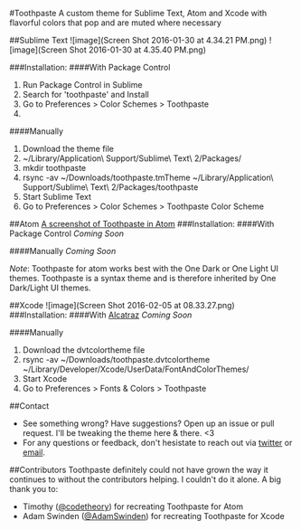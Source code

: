 #Toothpaste
A custom theme for Sublime Text, Atom and Xcode with flavorful colors that pop and are muted where necessary

##Sublime Text
![image](Screen Shot 2016-01-30 at 4.34.21 PM.png)
![image](Screen Shot 2016-01-30 at 4.35.40 PM.png)

###Installation:
####With Package Control
1. Run Package Control in Sublime
2. Search for 'toothpaste' and Install
3. Go to Preferences > Color Schemes > Toothpaste
4.
####Manually
1. Download the theme file
2. ~/Library/Application\ Support/Sublime\ Text\ 2/Packages/
3. mkdir toothpaste
4. rsync -av ~/Downloads/toothpaste.tmTheme ~/Library/Application\ Support/Sublime\ Text\ 2/Packages/toothpaste
5. Start Sublime Text
6. Go to Preferences > Color Schemes > Toothpaste Color Scheme

##Atom
[A screenshot of Toothpaste in Atom](https://s3.amazonaws.com/f.cl.ly/items/3O2F1J3H0a3J1X1u092B/Image%202016-02-01%20at%205.28.42%20p.m..png?v=47980af9)
###Installation:
####With Package Control
*Coming Soon*

####Manually
*Coming Soon*

*Note*: Toothpaste for atom works best with the One Dark or One Light UI themes. Toothpaste is a syntax theme and is therefore inherited by One Dark/Light UI themes.

##Xcode
![image](Screen Shot 2016-02-05 at 08.33.27.png)
###Installation:
####With [Alcatraz](http://alcatraz.io)
*Coming Soon*

####Manually
1. Download the dvtcolortheme file
2. rsync -av ~/Downloads/toothpaste.dvtcolortheme ~/Library/Developer/Xcode/UserData/FontAndColorThemes/
3. Start Xcode
4. Go to Preferences > Fonts & Colors > Toothpaste

##Contact
- See something wrong? Have suggestions? Open up an issue or pull request. I'll be tweaking the theme here & there. <3
- For any questions or feedback, don't hesistate to reach out via [twitter](http://twitter.com/imcatnoone) or [email](mailto:hello@heyimcat.com).

##Contributors
Toothpaste definitely could not have grown the way it continues to without the contributors helping. I couldn't do it alone. A big thank you to:

- Timothy ([@codetheory](http://twitter.com/@codetheory)) for recreating Toothpaste for Atom
- Adam Swinden ([@AdamSwinden](https://twitter.com/adamswinden)) for recreating Toothpaste for Xcode
